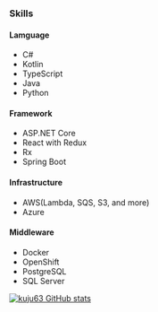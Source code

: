 ### Skills

#### Lamguage

- C#
- Kotlin
- TypeScript
- Java
- Python

#### Framework

- ASP.NET Core
- React with Redux
- Rx
- Spring Boot

#### Infrastructure

- AWS(Lambda, SQS, S3, and more)
- Azure

#### Middleware

- Docker
- OpenShift
- PostgreSQL
- SQL Server

[![kuju63 GitHub stats](https://github-readme-stats.vercel.app/api?username=kuju63&theme=merko)](https://github.com/anuraghazra/github-readme-stats)
<!--
**kuju63/kuju63** is a ✨ _special_ ✨ repository because its `README.md` (this file) appears on your GitHub profile.

Here are some ideas to get you started:

- 🔭 I’m currently working on ...
- 🌱 I’m currently learning ...
- 👯 I’m looking to collaborate on ...
- 🤔 I’m looking for help with ...
- 💬 Ask me about ...
- 📫 How to reach me: ...
- 😄 Pronouns: ...
- ⚡ Fun fact: ...
-->
